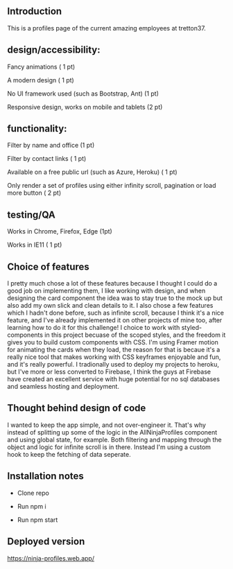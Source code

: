 ## Introduction

This is a profiles page of the current amazing employees at tretton37.

## design/accessibility:

Fancy animations ( 1 pt)

A modern design ( 1 pt)

No UI framework used (such as Bootstrap, Ant) (1 pt)

Responsive design, works on mobile and tablets (2 pt)

## functionality:

Filter by name and office (1 pt)

Filter by contact links ( 1 pt)

Available on a free public url (such as Azure, Heroku) ( 1 pt)

Only render a set of profiles using either infinity scroll, pagination or load more button ( 2 pt)

## testing/QA

Works in Chrome, Firefox, Edge (1pt)

Works in IE11 ( 1 pt)

## Choice of features

I pretty much chose a lot of these features because I thought I could do a good job
on implementing them, I like working with design, and when designing the card component
the idea was to stay true to the mock up but also add my own slick and clean details to it.
I also chose a few features which I hadn't done before, such as infinite scroll, because
I think it's a nice feature, and I've already implemented it on other projects of mine too,
after learning how to do it for this challenge! I choice to work with styled-components in this
project becuase of the scoped styles, and the freedom it gives you to build custom
components with CSS. I'm using Framer motion for animating the cards when they load,
the reason for that is becaue it's a really nice tool that makes working with CSS keyframes
enjoyable and fun, and it's really powerful. I tradionally used to deploy my projects to heroku,
but I've more or less converted to Firebase, I think the guys at Firebase have created an
excellent service with huge potential for no sql databases and seamless hosting and deployment.


## Thought behind design of code

I wanted to keep the app simple, and not over-engineer it. That's why instead of splitting up some of the logic in the AllNinjaProfiles component and using global state, for example. Both filtering
and mapping through the object and logic for infinite scroll is in there. Instead I'm using a custom hook to keep the fetching of data seperate.

## Installation notes

- Clone repo

- Run npm i

- Run npm start

## Deployed version

https://ninja-profiles.web.app/
